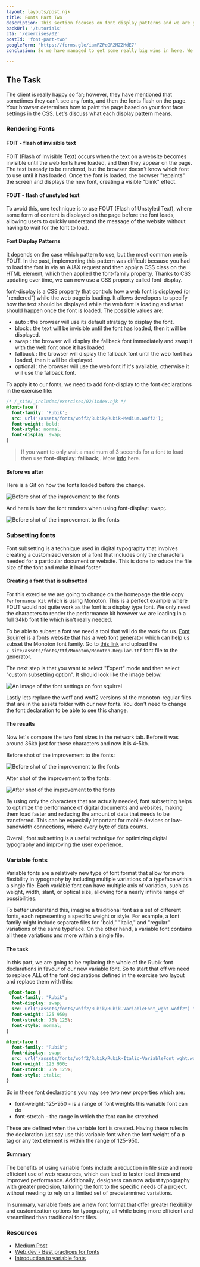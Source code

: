 ```yaml
---
layout: layouts/post.njk
title: Fonts Part Two
description: This section focuses on font display patterns and we are going to be expanding on how to further reduce the page weight for our font assets.
backUrl: '/tutorials'
cta: '/exercises/02'
postId: 'font-part-two'
googleForm: 'https://forms.gle/iamPZPqGR2MZZMdE7'
conclusion: So we have managed to get some really big wins in here. We have learnt how to display content before fonts have loaded using the FOUT pattern, we have learnt how to subset fonts which results in the page weight lighter and we have learn how to use variable fonts.

---
```


## The Task

The client is really happy so far; however, they have mentioned that sometimes they can't see any fonts, and then the fonts flash on the page. Your browser determines how to paint the page based on your font face settings in the CSS. Let's discuss what each display pattern means.

### Rendering Fonts
#### FOIT - flash of invisible text

FOIT (Flash of Invisible Text) occurs when the text on a website becomes invisible until the web fonts have loaded, and then they appear on the page. The text is ready to be rendered, but the browser doesn't know which font to use until it has loaded. Once the font is loaded, the browser "repaints" the screen and displays the new font, creating a visible "blink" effect.

#### FOUT - flash of unstyled text

To avoid this, one technique is to use FOUT (Flash of Unstyled Text), where some form of content is displayed on the page before the font loads, allowing users to quickly understand the message of the website without having to wait for the font to load.

#### Font Display Patterns

It depends on the case which pattern to use, but the most common one is FOUT. In the past, implementing this pattern was difficult because you had to load the font in via an AJAX request and then apply a CSS class on the HTML element, which then applied the font-family property. Thanks to CSS updating over time, we can now use a CSS property called font-display.

font-display is a CSS property that controls how a web font is displayed (or "rendered") while the web page is loading. It allows developers to specify how the text should be displayed while the web font is loading and what should happen once the font is loaded. The possible values are:

- auto : the browser will use its default strategy to display the font.
- block : the text will be invisible until the font has loaded, then it will be displayed.
- swap : the browser will display the fallback font immediately and swap it with the web font once it has loaded.
- fallback : the browser will display the fallback font until the web font has loaded, then it will be displayed.
- optional : the browser will use the web font if it's available, otherwise it will use the fallback font.

To apply it to our fonts, we need to add font-display to the font declarations in the exercise file:

```css
/* /_site/_includes/exercises/02/index.njk */
@font-face {
  font-family: 'Rubik';
  src: url('/assets/fonts/woff2/Rubik/Rubik-Medium.woff2');
  font-weight: bold;
  font-style: normal;
  font-display: swap;
}
```

> If you want to only wait a maximum of 3 seconds for a font to load then use **font-display: fallback;**. More [info](https://web.dev/font-best-practices/#choose-an-appropriate-font-display-strategy) here.

#### Before vs after

Here is a Gif on how the fonts loaded before the change.

![Before shot of the improvement to the fonts](/assets/img/exercises/02/FOIT.gif)

And here is how the font renders when using font-display: swap;.

![Before shot of the improvement to the fonts](/assets/img/exercises/02/FOUT.gif)

### Subsetting fonts

Font subsetting is a technique used in digital typography that involves creating a customized version of a font that includes only the characters needed for a particular document or website. This is done to reduce the file size of the font and make it load faster.

#### Creating a font that is subsetted

For this exercise we are going to change on the homepage the title copy `Performance Kit` which is using Monoton. This is a perfect example where FOUT would not quite work as the font is a display type font. We only need the characters to render the performance kit however we are loading in a full 34kb font file which isn't really needed.

To be able to subset a font we need a tool that will do the work for us. [Font Squirrel](https://www.fontsquirrel.com/tools/webfont-generator) is a fonts website that has a web font generator which can help us subset the Monoton font family. Go to [this link](https://www.fontsquirrel.com/tools/webfont-generator) and upload the `/_site/assets/fonts/ttf/Monoton/Monoton-Regular.ttf` font file to the generator.

The next step is that you want to select "Expert" mode and then select "custom subsetting option". It should look like the image below.

![An image of the font settings on font squirrel](/assets/img/exercises/02/fonts-two-01.webp)

Lastly lets replace the woff and woff2 versions of the monoton-regular files that are in the assets folder with our new fonts. You don't need to change the font declaration to be able to see this change.

#### The results

Now let's compare the two font sizes in the network tab. Before it was around 36kb just for those characters and now it is 4-5kb.

Before shot of the improvement to the fonts:

![Before shot of the improvement to the fonts](/assets/img/exercises/02/before-02.webp)

After shot of the improvement to the fonts:

![After shot of the improvement to the fonts](/assets/img/exercises/02/after-02.webp)

By using only the characters that are actually needed, font subsetting helps to optimize the performance of digital documents and websites, making them load faster and reducing the amount of data that needs to be transferred. This can be especially important for mobile devices or low-bandwidth connections, where every byte of data counts.

Overall, font subsetting is a useful technique for optimizing digital typography and improving the user experience.

### Variable fonts

Variable fonts are a relatively new type of font format that allow for more flexibility in typography by including multiple variations of a typeface within a single file. Each variable font can have multiple axis of variation, such as weight, width, slant, or optical size, allowing for a nearly infinite range of possibilities.

To better understand this, imagine a traditional font as a set of different fonts, each representing a specific weight or style. For example, a font family might include separate files for "bold," "italic," and "regular" variations of the same typeface. On the other hand, a variable font contains all these variations and more within a single file.

#### The task

In this part, we are going to be replacing the whole of the Rubik font declarations in favour of our new variable font. So to start that off we need to replace ALL of the font declarations defined in the exercise two layout and replace them with this:

```css
 @font-face {
  font-family: "Rubik";
  font-display: swap;
  src: url("/assets/fonts/woff2/Rubik/Rubik-VariableFont_wght.woff2") format("woff2-variations");
  font-weight: 125 950;
  font-stretch: 75% 125%;
  font-style: normal;
}

@font-face {
  font-family: "Rubik";
  font-display: swap;
  src: url("/assets/fonts/woff2/Rubik/Rubik-Italic-VariableFont_wght.woff2") format("woff2-variations");
  font-weight: 125 950;
  font-stretch: 75% 125%;
  font-style: italic;
}
```

So in these font declarations you may see two new properties which are:

- font-weight: 125-950 - is a range of font weights this variable font can do
- font-stretch - the range in which the font can be stretched

These are defined when the variable font is created. Having these rules in the declaration just say use this variable font when the font weight of a p tag or any text element is within the range of 125-950.

#### Summary

The benefits of using variable fonts include a reduction in file size and more efficient use of web resources, which can lead to faster load times and improved performance. Additionally, designers can now adjust typography with greater precision, tailoring the font to the specific needs of a project, without needing to rely on a limited set of predetermined variations.

In summary, variable fonts are a new font format that offer greater flexibility and customization options for typography, all while being more efficient and streamlined than traditional font files.

### Resources

- [Medium Post](https://medium.com/@mattclaffey/loading-fonts-the-fout-way-92beed75dc38)
- [Web.dev - Best practices for fonts](https://web.dev/font-best-practices/)
- [Introduction to variable fonts](https://web.dev/variable-fonts/)
